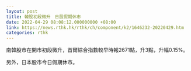 ```yaml
---
layout: post
title: 韓股初段微升　日股假期休市
date: 2022-04-29 08:08:12.000000000 +08:00
link: https://news.rthk.hk/rthk/ch/component/k2/1646232-20220429.htm
categories: rthk
---
```


南韓股市在開市初段微升，首爾綜合指數較早時報2671點，升3點，升幅0.15%。

另外，日本股市今日假期休市。
